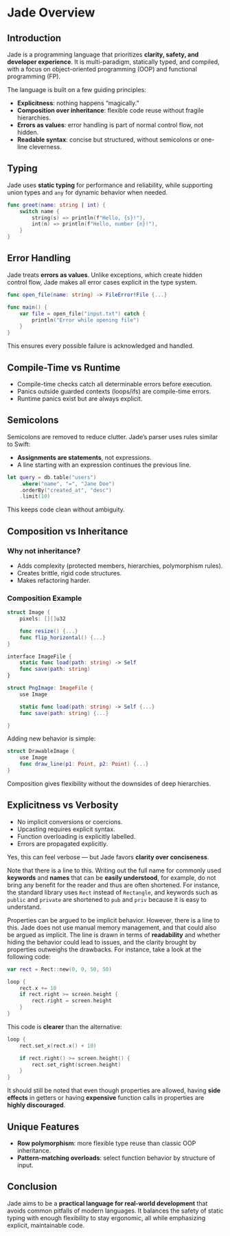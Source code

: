 # Jade Overview

## Introduction

Jade is a programming language that prioritizes **clarity, safety, and developer experience**. It is multi-paradigm, statically typed, and compiled, with a focus on object-oriented programming (OOP) and functional programming (FP).

The language is built on a few guiding principles:

- **Explicitness**: nothing happens “magically.”
- **Composition over inheritance**: flexible code reuse without fragile hierarchies.
- **Errors as values**: error handling is part of normal control flow, not hidden.
- **Readable syntax**: concise but structured, without semicolons or one-line cleverness.

## Typing

Jade uses **static typing** for performance and reliability, while supporting union types and `any` for dynamic behavior when needed.

```swift
func greet(name: string | int) {
    switch name {
        string(s) => println(f"Hello, {s}!"),
        int(n) => println(f"Hello, number {n}!"),
    }
}
```

## Error Handling

Jade treats **errors as values**. Unlike exceptions, which create hidden control flow, Jade makes all error cases explicit in the type system.

```swift
func open_file(name: string) -> FileError!File {...}

func main() {
    var file = open_file("input.txt") catch {
        println("Error while opening file")
    }
}
```

This ensures every possible failure is acknowledged and handled.

## Compile-Time vs Runtime

- Compile-time checks catch all determinable errors before execution.
- Panics outside guarded contexts (loops/ifs) are compile-time errors.
- Runtime panics exist but are always explicit.

## Semicolons

Semicolons are removed to reduce clutter. Jade’s parser uses rules similar to Swift:

- **Assignments are statements**, not expressions.
- A line starting with an expression continues the previous line.

```swift
let query = db.table("users")
    .where("name", "=", "Jane Doe")
    .orderBy("created_at", "desc")
    .limit(10)
```

This keeps code clean without ambiguity.

## Composition vs Inheritance

### Why not inheritance?

- Adds complexity (protected members, hierarchies, polymorphism rules).
- Creates brittle, rigid code structures.
- Makes refactoring harder.

### Composition Example

```swift
struct Image {
    pixels: [][]u32

    func resize() {...}
    func flip_horizontal() {...}
}

interface ImageFile {
    static func load(path: string) -> Self
    func save(path: string)
}

struct PngImage: ImageFile {
    use Image

    static func load(path: string) -> Self {...}
    func save(path: string) {...}

}
```

Adding new behavior is simple:

```swift
struct DrawableImage {
    use Image
    func draw_line(p1: Point, p2: Point) {...}
}
```

Composition gives flexibility without the downsides of deep hierarchies.

## Explicitness vs Verbosity

- No implicit conversions or coercions.
- Upcasting requires explicit syntax.
- Function overloading is explicitly labelled.
- Errors are propagated explicitly.

Yes, this can feel verbose — but Jade favors **clarity over conciseness**.

Note that there is a line to this. Writing out the full name for commonly used **keywords** and **names** that can be **easily understood**, for example, do not bring any benefit for the reader and thus are often shortened. For instance, the standard library uses `Rect` instead of `Rectangle`, and keywords such as `public` and `private` are shortened to `pub` and `priv` because it is easy to understand.

Properties can be argued to be implicit behavior. However, there is a line to this. Jade does not use manual memory management, and that could also be argued as implicit. The line is drawn in terms of **readability** and whether hiding the behavior could lead to issues, and the clarity brought by properties outweighs the drawbacks. For instance, take a look at the following code:

```swift
var rect = Rect::new(0, 0, 50, 50)

loop {
    rect.x += 10
    if rect.right >= screen.height {
        rect.right = screen.height
    }
}
```

This code is **clearer** than the alternative:

```swift
loop {
    rect.set_x(rect.x() + 10)

    if rect.right() >= screen.height() {
        rect.set_right(screen.height)
    }
}
```

It should still be noted that even though properties are allowed, having **side effects** in getters or having **expensive** function calls in properties are **highly discouraged**.

## Unique Features

- **Row polymorphism**: more flexible type reuse than classic OOP inheritance.
- **Pattern-matching overloads**: select function behavior by structure of input.

## Conclusion

Jade aims to be a **practical language for real-world development** that avoids common pitfalls of modern languages. It balances the safety of static typing with enough flexibility to stay ergonomic, all while emphasizing explicit, maintainable code.
